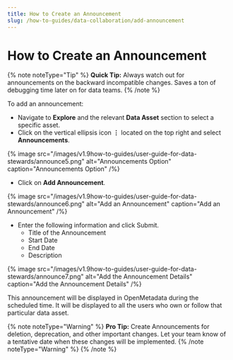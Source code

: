 ```yaml
---
title: How to Create an Announcement
slug: /how-to-guides/data-collaboration/add-announcement
---
```


# How to Create an Announcement

{% note noteType="Tip" %} **Quick Tip:** Always watch out for announcements on the backward incompatible changes. Saves a ton of debugging time later on for data teams. {% /note %}

To add an announcement:
- Navigate to **Explore** and the relevant **Data Asset** section to select a specific asset.
- Click on the vertical ellipsis icon **⋮** located on the top right and select **Announcements**.

{% image
src="/images/v1.9how-to-guides/user-guide-for-data-stewards/announce5.png"
alt="Announcements Option"
caption="Announcements Option"
/%}

- Click on **Add Announcement**.

{% image
src="/images/v1.9how-to-guides/user-guide-for-data-stewards/announce6.png"
alt="Add an Announcement"
caption="Add an Announcement"
/%}

- Enter the following information and click Submit.
  - Title of the Announcement
  - Start Date
  - End Date
  - Description

{% image
src="/images/v1.9how-to-guides/user-guide-for-data-stewards/announce7.png"
alt="Add the Announcement Details"
caption="Add the Announcement Details"
/%}

This announcement will be displayed in OpenMetadata during the scheduled time. It will be displayed to all the users who own or follow that particular data asset. 

{% note noteType="Warning" %} 
**Pro Tip:** Create Announcements for deletion, deprecation, and other important changes. Let your team know of a tentative date when these changes will be implemented.
{% /note noteType="Warning" %}
{% /note %}